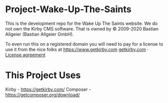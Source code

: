 # Project-Wake-Up-The-Saints
This is the development repo for the Wake Up The Saints website. We do not own the Kirby CMS software.
That is owned by © 2009-2020 Bastian Allgeier (Bastian Allgeier GmbH).

To even run this on a registered domain you will need to pay for a license to use it from the nice folks at https://www.getkirby.com
[getkirby.com](https://getkirby.com) · [License agreement](https://getkirby.com/license)

# This Project Uses
Kirby - https://getkirby.com/
Composer - https://getcomposer.org/download/

